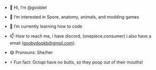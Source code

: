 - 👋 Hi, I’m @gooblet
- 👀 I’m interested in Spore, anatomy, animals, and modding games
- 🌱 I’m currently learning how to code

- 📫 How to reach me, i have discord, (onepiece.consumer) i also have a email (goobydookb@gmsil.com).
- 😄 Pronouns: She/her
- ⚡ Fun fact: Octopi have no butts, so they poop out of their mouths!

<!---
gooblet/gooblet is a ✨ special ✨ repository because its `README.md` (this file) appears on your GitHub profile.
You can click the Preview link to take a look at your changes.
--->
